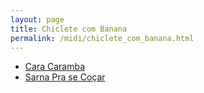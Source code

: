 ```yaml
---
layout: page
title: Chiclete com Banana
permalink: /midi/chiclete_com_banana.html
---
```


* [Cara Caramba](http://www.victor3d.com.br/midi/Cara_Caramba.mid)
* [Sarna Pra se Coçar](http://www.victor3d.com.br/midi/sarna_pra_se_cocar.mid)